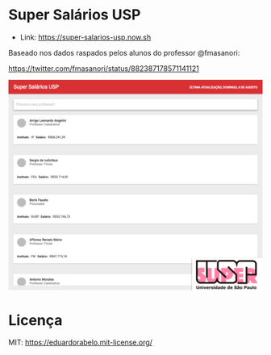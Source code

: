 # Super Salários USP

- Link: https://super-salarios-usp.now.sh

Baseado nos dados raspados pelos alunos do professor @fmasanori:

https://twitter.com/fmasanori/status/882387178571141121

![](./README.png)

# Licença

MIT: https://eduardorabelo.mit-license.org/
